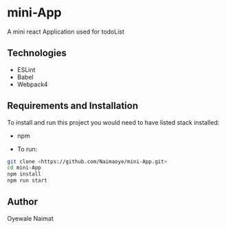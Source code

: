 # mini-App
A mini react Application used for todoList
## Technologies

- ESLint
- Babel
- Webpack4

## Requirements and Installation

To install and run this project you would need to have listed stack installed:

- npm

- To run:

```sh
git clone <https://github.com/Naimaoye/mini-App.git>
cd mini-App
npm install
npm run start
```
## Author

Oyewale Naimat